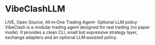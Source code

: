 # VibeClashLLM
LIVE, Open Source, All‑in‑One Trading Agent- Optional LLM policy  VibeClash is a modular trading agent designed for real trading (no paper mode). It provides a clean CLI, small but expressive strategy layer, exchange adapters and an optional LLM‑assisted policy.
